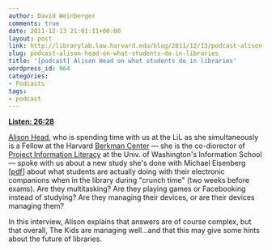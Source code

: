 ```yaml
---
author: David Weinberger
comments: true
date: 2011-12-13 21:01:11+00:00
layout: post
link: http://librarylab.law.harvard.edu/blog/2011/12/13/podcast-alison-head-on-what-students-do-in-libraries/
slug: podcast-alison-head-on-what-students-do-in-libraries
title: '[podcast] Alison Head on what students do in libraries'
wordpress_id: 964
categories:
- Podcasts
tags:
- podcast
---
```


[**Listen: 26:28**](http://librarylab.law.harvard.edu/blog/wp-content/uploads/podcast/2011-12-07_alisonhead.mp3)

[Alison Head](http://www.educause.edu/Community/MemDir/Profiles/AlisonJHead/63775), who is spending time with us at the LiL as she simultaneously is a Fellow at the Harvard [Berkman Center](http://cyber.law.harvard.edu) — she is the co-diorector of [Project Information Literacy](http://projectinfolit.org) at the Univ. of Washington's Information School — spoke with us about a new study she's done with Michael Eisenberg [[pdf](http://projectinfolit.org/pdfs/PIL_Fall2011_TechStudy_FullReport1.2.pdf)] about what students are actually doing with their electronic companions when in the library during "crunch time" (two weeks before exams). Are they multitasking? Are they playing games or Facebooking instead of studying? Are they managing their devices, or are their devices managing them?

In this interview, Alison explains that answers are of course complex, but that overall, The Kids are managing well...and that this may give some hints about the future of libraries.
